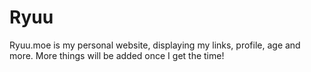 # Ryuu
Ryuu.moe is my personal website, displaying my links, profile, age and more. 
More things will be added once I get the time!
